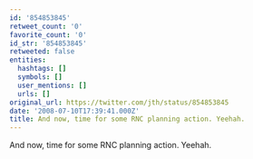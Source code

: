 ```yaml
---
id: '854853845'
retweet_count: '0'
favorite_count: '0'
id_str: '854853845'
retweeted: false
entities:
  hashtags: []
  symbols: []
  user_mentions: []
  urls: []
original_url: https://twitter.com/jth/status/854853845
date: '2008-07-10T17:39:41.000Z'
title: And now, time for some RNC planning action. Yeehah.
---
```


And now, time for some RNC planning action. Yeehah.